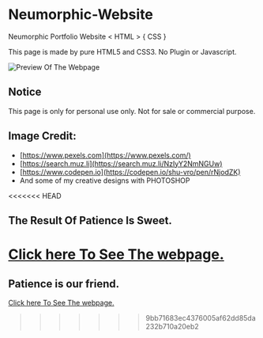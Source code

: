 # Neumorphic-Website
Neumorphic Portfolio Website &lt; HTML > { CSS }

This page is made by pure HTML5 and CSS3. No Plugin or Javascript. 

![Preview Of The Webpage](https://github.com/shu-vro/Neumorphic-Website/blob/main/resources/markup/Screenshot.png?raw=true)

## Notice
This page is only for personal use only. Not for sale or commercial purpose.

## Image Credit: 
- [https://www.pexels.com](https://www.pexels.com/)
- [https://search.muz.li](https://search.muz.li/NzIyY2NmNGUw)
- [https://www.codepen.io](https://codepen.io/shu-vro/pen/rNjodZK)
- And some of my creative designs with PHOTOSHOP

<<<<<<< HEAD
## The Result Of Patience Is Sweet. 
[Click here To See The webpage.](https://shu-vro.github.io/Neumorphic-Portfolio-Website/)
=======
## Patience is our friend.
[Click here To See The webpage.](https://shu-vro.github.io/Neumorphic-Website/index.html)
>>>>>>> 9bb71683ec4376005af62dd85da232b710a20eb2
